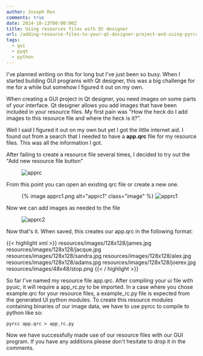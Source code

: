 ```yaml
---
author: Joseph Rex
comments: true
date: 2014-10-13T00:00:00Z
title: Using resources files with Qt designer
url: /adding-resource-files-to-your-qt-designer-project-and-using-pyrcc-with-python/
tags:
  - gui
  - pyqt
  - python
---
```


I've planned writing on this for long but I've just been so busy. When I started building GUI programs with Qt designer, this was a big challenge for me for a while but somehow I figured it out on my own.

When creating a GUI project in Qt designer, you need images on some parts of your interface. Qt designer allows you add images that have been included in your resource files. My first pain was "How the heck do I add images to this resource file and where the heck is it?".
<!--more-->

Well I said I figured it out on my own but yet I got the little internet aid. I found out from a search that I needed to have a **app.qrc** file for my resource files. This was all the information I got.

After failing to create a resource file several times, I decided to try out the "Add new resource file button"

<figure>
<img src="https://res.cloudinary.com/strich/image/upload/v1497715921/apprc_q6mqse.png" alt="apprc" class="image">
</figure>

From this point you can open an existing qrc file or create a new one.

<figure>
{% image apprc1.png alt="apprc1" class="image" %}
<img src="https://res.cloudinary.com/strich/image/upload/v1497715924/apprc1_nsb5kn.png" alt="apprc1" class="image">
</figure>

Now we can add images as needed to the file

<figure>
<img src="https://res.cloudinary.com/strich/image/upload/v1497715926/apprc2_f2ujxx.png" alt="apprc2" class="image">
</figure>

Now that's it. When saved, this creates our app.qrc in the following format:

{{< highlight xml >}}
<RCC>
  <qresource prefix="/images">
    <file>resources/images/128x128/james.jpg</file>
    <file>resources/images/128x128/jacque.jpg</file>
    <file>resources/images/128x128/sandra.jpg</file>
    <file>resources/images/128x128/alex.jpg</file>
    <file>resources/images/128x128/adams.jpg</file>
    <file>resources/images/128x128/joerex.jpg</file>
    <file>resources/images/48x48/stop.png</file>
  </qresource>
</RCC>
{{< / highlight >}}

So far I've named my resource file app.qrc. After compiling your ui file with pyuic, it will require a app\_rc.py to be imported. In a case where you chose example.qrc for your resource files, a example\_rc.py file is expected from the generated UI python modules. To create this resource modules containing binaries of our image data, we have to use pyrcc to compile to python like so:

```
pyrcc app.qrc > app_rc.py
```

Now we have successfully made use of our resource files with our GUI program. If you have any additions please don't hesitate to drop it in the comments.
